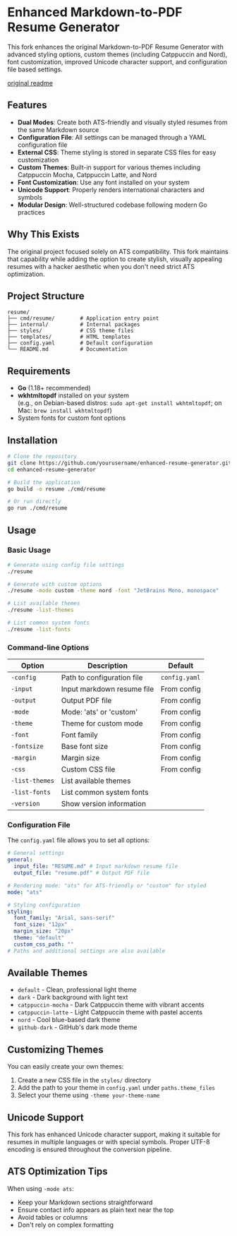 # Enhanced Markdown-to-PDF Resume Generator

This fork enhances the original Markdown-to-PDF Resume Generator with advanced styling options, custom themes (including Catppuccin and Nord), font customization, improved Unicode character support, and configuration file based settings.

[original readme](./README_original.md)

## Features

- **Dual Modes**: Create both ATS-friendly and visually styled resumes from the same Markdown source
- **Configuration File**: All settings can be managed through a YAML configuration file
- **External CSS**: Theme styling is stored in separate CSS files for easy customization
- **Custom Themes**: Built-in support for various themes including Catppuccin Mocha, Catppuccin Latte, and Nord
- **Font Customization**: Use any font installed on your system
- **Unicode Support**: Properly renders international characters and symbols
- **Modular Design**: Well-structured codebase following modern Go practices

## Why This Exists

The original project focused solely on ATS compatibility. This fork maintains that capability while adding the option to create stylish, visually appealing resumes with a hacker aesthetic when you don't need strict ATS optimization.

## Project Structure

```
resume/
├── cmd/resume/        # Application entry point
├── internal/          # Internal packages
├── styles/            # CSS theme files
├── templates/         # HTML templates
├── config.yaml        # Default configuration
└── README.md          # Documentation
```

## Requirements

- **Go** (1.18+ recommended)
- **wkhtmltopdf** installed on your system  
  (e.g., on Debian-based distros: `sudo apt-get install wkhtmltopdf`; on Mac: `brew install wkhtmltopdf`)
- System fonts for custom font options

## Installation

```bash
# Clone the repository
git clone https://github.com/yourusername/enhanced-resume-generator.git
cd enhanced-resume-generator

# Build the application
go build -o resume ./cmd/resume

# Or run directly
go run ./cmd/resume
```

## Usage

### Basic Usage

```bash
# Generate using config file settings
./resume

# Generate with custom options
./resume -mode custom -theme nord -font "JetBrains Mono, monospace"

# List available themes
./resume -list-themes

# List common system fonts
./resume -list-fonts
```

### Command-line Options

| Option         | Description                | Default       |
| -------------- | -------------------------- | ------------- |
| `-config`      | Path to configuration file | `config.yaml` |
| `-input`       | Input markdown resume file | From config   |
| `-output`      | Output PDF file            | From config   |
| `-mode`        | Mode: 'ats' or 'custom'    | From config   |
| `-theme`       | Theme for custom mode      | From config   |
| `-font`        | Font family                | From config   |
| `-fontsize`    | Base font size             | From config   |
| `-margin`      | Margin size                | From config   |
| `-css`         | Custom CSS file            | From config   |
| `-list-themes` | List available themes      |               |
| `-list-fonts`  | List common system fonts   |               |
| `-version`     | Show version information   |               |

### Configuration File

The `config.yaml` file allows you to set all options:

```yaml
# General settings
general:
  input_file: "RESUME.md" # Input markdown resume file
  output_file: "resume.pdf" # Output PDF file

# Rendering mode: "ats" for ATS-friendly or "custom" for styled
mode: "ats"

# Styling configuration
styling:
  font_family: "Arial, sans-serif"
  font_size: "12px"
  margin_size: "20px"
  theme: "default"
  custom_css_path: ""
# Paths and additional settings are also available
```

## Available Themes

- `default` - Clean, professional light theme
- `dark` - Dark background with light text
- `catppuccin-mocha` - Dark Catppuccin theme with vibrant accents
- `catppuccin-latte` - Light Catppuccin theme with pastel accents
- `nord` - Cool blue-based dark theme
- `github-dark` - GitHub's dark mode theme

## Customizing Themes

You can easily create your own themes:

1. Create a new CSS file in the `styles/` directory
2. Add the path to your theme in `config.yaml` under `paths.theme_files`
3. Select your theme using `-theme your-theme-name`

## Unicode Support

This fork has enhanced Unicode character support, making it suitable for resumes in multiple languages or with special symbols. Proper UTF-8 encoding is ensured throughout the conversion pipeline.

## ATS Optimization Tips

When using `-mode ats`:

- Keep your Markdown sections straightforward
- Ensure contact info appears as plain text near the top
- Avoid tables or columns
- Don't rely on complex formatting
